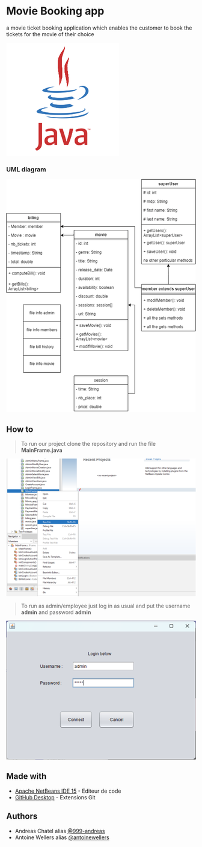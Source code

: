 # Movie Booking app
 a movie ticket booking application which enables the customer to book the tickets for the movie of their choice

![JAVA](/JAVA.gif?raw=true "JAVA")

### UML diagram

![SCHEMA](/archi.png?raw=true "schema")

## How to

> To run our project clone the repository and run the file **MainFrame.java**

![tuto1](/tuto1.png?raw=true "tuto1")

> To run as admin/employee just log in as usual and put the username **admin** and password **admin**

![tuto2](/tuto2.png?raw=true "tuto2")

## Made with

- [Apache NetBeans IDE 15](https://netbeans.apache.org/download/index.html) - Editeur de code
- [GitHub Desktop](https://desktop.github.com/) - Extensions Git

## Authors

- Andreas Chatel alias [@999-andreas](https://github.com/999-andreas)
- Antoine Wellers alias [@antoinewellers](https://github.com/antoinewellers)
